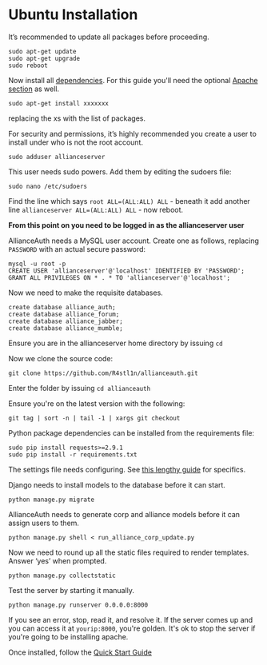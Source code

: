 # Ubuntu Installation

It’s recommended to update all packages before proceeding.

    sudo apt-get update
    sudo apt-get upgrade
    sudo reboot

Now install all [dependencies](dependencies.md). For this guide you'll need the optional [Apache section](dependencies.md) as well.

    sudo apt-get install xxxxxxx
replacing the xs with the list of packages.

For security and permissions, it’s highly recommended you create a user to install under who is not the root account.

    sudo adduser allianceserver

This user needs sudo powers. Add them by editing the sudoers file:

    sudo nano /etc/sudoers

Find the line which says `root ALL=(ALL:ALL) ALL` - beneath it add another line `allianceserver ALL=(ALL:ALL) ALL` - now reboot.

**From this point on you need to be logged in as the allianceserver user**

AllianceAuth needs a MySQL user account. Create one as follows, replacing `PASSWORD` with an actual secure password:

    mysql -u root -p
    CREATE USER 'allianceserver'@'localhost' IDENTIFIED BY 'PASSWORD';
    GRANT ALL PRIVILEGES ON * . * TO 'allianceserver'@'localhost';

Now we need to make the requisite databases.

    create database alliance_auth;
    create database alliance_forum;
    create database alliance_jabber;
    create database alliance_mumble;

Ensure you are in the allianceserver home directory by issuing `cd`

Now we clone the source code:

    git clone https://github.com/R4stl1n/allianceauth.git

Enter the folder by issuing `cd allianceauth`

Ensure you're on the latest version with the following:

    git tag | sort -n | tail -1 | xargs git checkout

Python package dependencies can be installed from the requirements file:

    sudo pip install requests>=2.9.1
    sudo pip install -r requirements.txt

The settings file needs configuring. See [this lengthy guide](settings.md) for specifics.

Django needs to install models to the database before it can start.

    python manage.py migrate

AllianceAuth needs to generate corp and alliance models before it can assign users to them.

    python manage.py shell < run_alliance_corp_update.py

Now we need to round up all the static files required to render templates. Answer ‘yes’ when prompted.

    python manage.py collectstatic

Test the server by starting it manually.

    python manage.py runserver 0.0.0.0:8000

If you see an error, stop, read it, and resolve it. If the server comes up and you can access it at `yourip:8000`, you're golden. It's ok to stop the server if you're going to be installing apache.

Once installed, follow the [Quick Start Guide](quickstart.md)
